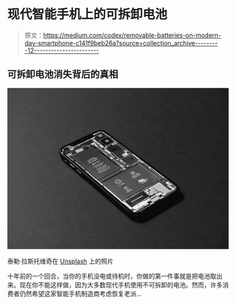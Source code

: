 # 现代智能手机上的可拆卸电池

> 原文：<https://medium.com/codex/removable-batteries-on-modern-day-smartphone-c141f9beb26a?source=collection_archive---------12----------------------->

## 可拆卸电池消失背后的真相

![](img/e76b8eae5063d5422b596335f3e1307e.png)

泰勒·拉斯托维奇在 [Unsplash](https://unsplash.com/photos/rAtzDB6hWrU) 上的照片

十年前的一个回合，当你的手机没电或待机时，你做的第一件事就是把电池取出来。现在你不能这样做，因为大多数现代手机使用不可拆卸的电池。然而，许多消费者仍然希望这家智能手机制造商考虑恢复老派…